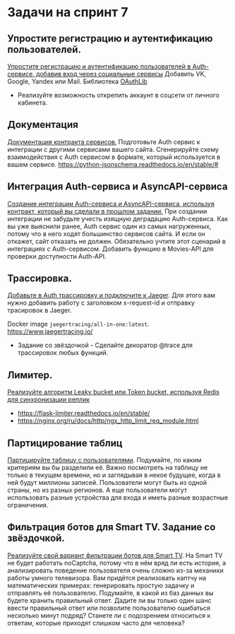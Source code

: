 # Задачи на спринт 7

## Упростите регистрацию и аутентификацию пользователей.
[Упростите регистрацию и аутентификацию пользователей в Auth-сервисе, добавив вход через социальные сервисы](https://practicum.yandex.ru/learn/middle-python/courses/bee501cd-0824-4f5a-8072-8641b4e954e9/sprints/40562/topics/a5022019-8fe6-438a-9fce-9d0d2acbf902/lessons/5d652865-4bd6-4822-b6e3-35847bf53023/)
Добавить VK, Google, Yandex или Mail. Библиотека [OAuthLib](https://oauthlib.readthedocs.io/en/latest/index.html)
* Реализуйте возможность открепить аккаунт в соцсети от личного кабинета.

## Документация
[Документация контракта сервисов.](https://practicum.yandex.ru/learn/middle-python/courses/bee501cd-0824-4f5a-8072-8641b4e954e9/sprints/40562/topics/132b9dd4-6c3e-4b29-aeda-30bd7b289a5c/lessons/ef1e42a8-b712-4b5c-bfae-11dc53781305/)
Подготовьте Auth сервис к интеграции с другими сервисами вашего сайта. Сгенерируйте схему взаимодействия с Auth сервисом в формате, который используется в вашем сервисе.
https://python-jsonschema.readthedocs.io/en/stable/#

## Интеграция Auth-сервиса и AsyncAPI-сервиса
[Создание интеграции Auth-сервиса и AsyncAPI-сервиса, используя контракт, который вы сделали в прошлом задании.](https://practicum.yandex.ru/learn/middle-python/courses/bee501cd-0824-4f5a-8072-8641b4e954e9/sprints/40562/topics/132b9dd4-6c3e-4b29-aeda-30bd7b289a5c/lessons/a92ab4ab-2e57-4f7c-9c78-e30da3533840/)
При создании интеграции не забудьте учесть изящную деградацию Auth-сервиса. Как вы уже выяснили ранее, Auth сервис один из самых нагруженных, потому что в него ходят большинство сервисов сайта. И если он откажет, сайт отказать не должен. Обязательно учтите этот сценарий в интеграциях с Auth-сервисом.
Добавить функцию в Movies-API для проверки доступности Auth-API.

## Трассировка. 
[Добавьте в Auth трасcировку и подключите к Jaeger](https://practicum.yandex.ru/learn/middle-python/courses/bee501cd-0824-4f5a-8072-8641b4e954e9/sprints/40562/topics/132b9dd4-6c3e-4b29-aeda-30bd7b289a5c/lessons/21882374-e443-4904-8dc2-a663e596afb6/). Для этого вам нужно добавить работу с заголовком x-request-id и отправку трасировок в Jaeger. 

Docker image `jaegertracing/all-in-one:latest`. https://www.jaegertracing.io/

* Задание со звёздочкой - Сделайте декоратор @trace для трассировок любых функций.

## Лимитер.
[Реализуйте алгоритм Leaky bucket или Token bucket, используя Redis для синхронизации реплик](https://practicum.yandex.ru/learn/middle-python/courses/bee501cd-0824-4f5a-8072-8641b4e954e9/sprints/40562/topics/132b9dd4-6c3e-4b29-aeda-30bd7b289a5c/lessons/971e63bb-2c07-4f47-8d14-906596e853a2/)

- https://flask-limiter.readthedocs.io/en/stable/
- https://nginx.org/ru/docs/http/ngx_http_limit_req_module.html


## Партицирование таблиц
[Партицируйте таблицу с пользователями](https://practicum.yandex.ru/learn/middle-python/courses/bee501cd-0824-4f5a-8072-8641b4e954e9/sprints/40562/topics/132b9dd4-6c3e-4b29-aeda-30bd7b289a5c/lessons/e0c19137-e6dd-4912-8657-0aabbe0c53c3/). Подумайте, по каким критериям вы бы разделили её. Важно посмотреть на таблицу не только в текущем времени, но и заглядывая в некое будущее, когда в ней будут миллионы записей. Пользователи могут быть из одной страны, но из разных регионов. А еще пользователи могут использовать разные устройства для входа и иметь разные возрастные ограничения.


## Фильтрация ботов для Smart TV. Задание со звёздочкой.
[Реализуйте свой вариант фильтрации ботов для Smart TV](https://practicum.yandex.ru/learn/middle-python/courses/bee501cd-0824-4f5a-8072-8641b4e954e9/sprints/40562/topics/c35d278c-12a8-46a2-b244-e9cb5dfdf53c/lessons/f3e5061b-be5d-43f1-ba6a-c19d19d787da/). На Smart TV не будет работать noCaptcha, потому что в нём вряд ли есть история, а анализировать поведение пользователя очень сложно из-за механики работы умного телевизора. Вам придётся реализовать каптчу на математических примерах: генерировать простую задачку и отправлять её пользователю.
Подумайте, в какой из баз данных вы будете хранить правильный ответ. Дадите ли вы только один шанс ввести правильный ответ или позволите пользователю ошибаться несколько минут подряд? Станете ли с подозрением относиться к ответам, которые приходят слишком часто для человека? 